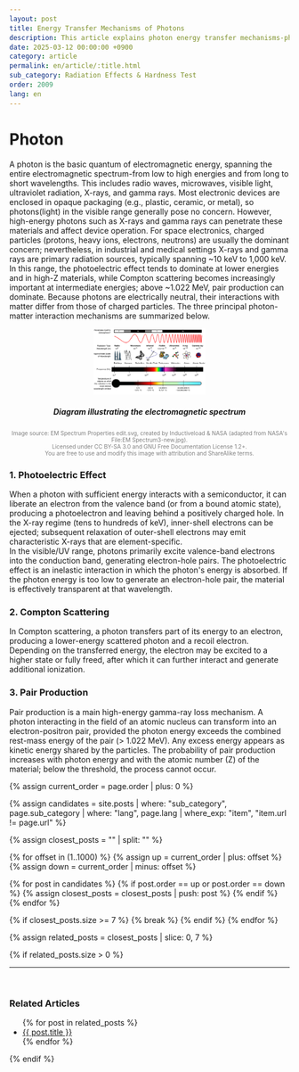 ```yaml
---
layout: post
title: Energy Transfer Mechanisms of Photons
description: This article explains photon energy transfer mechanisms-photoelectric effect, Compton scattering, and pair production-and their physical impact on semiconductors. It also discusses high-energy photon interactions and the electromagnetic spectrum.
date: 2025-03-12 00:00:00 +0900
category: article
permalink: en/article/:title.html
sub_category: Radiation Effects & Hardness Test
order: 2009
lang: en
---
```


# Photon

A photon is the basic quantum of electromagnetic energy, spanning the entire electromagnetic spectrum-from low to high energies and from long to short wavelengths. This includes radio waves, microwaves, visible light, ultraviolet radiation, X-rays, and gamma rays.
Most electronic devices are enclosed in opaque packaging (e.g., plastic, ceramic, or metal), so photons(light) in the visible range generally pose no concern. However, high-energy photons such as X-rays and gamma rays can penetrate these materials and affect device operation.
For space electronics, charged particles (protons, heavy ions, electrons, neutrons) are usually the dominant concern; nevertheless, in industrial and medical settings X-rays and gamma rays are primary radiation sources, typically spanning ~10 keV to 1,000 keV. 
In this range, the photoelectric effect tends to dominate at lower energies and in high-Z materials, while Compton scattering becomes increasingly important at intermediate energies; above ~1.022 MeV, pair production can dominate.
Because photons are electrically neutral, their interactions with matter differ from those of charged particles. The three principal photon-matter interaction mechanisms are summarized below.

<p align="center"> 
  <img src="/assets/Articles/선스펙트럼.webp" alt="Diagram illustrating the electromagnetic spectrum" style="width: 40%;">
</p>

<div align="center">
<h5>Diagram illustrating the electromagnetic spectrum</h5>
</div>
<div align="center" style="font-size: 10px; color: gray;">
  Image source: EM Spectrum Properties edit.svg, created by Inductiveload & NASA (adapted from NASA's File:EM Spectrum3-new.jpg).<br>
  Licensed under CC BY-SA 3.0 and GNU Free Documentation License 1.2+.<br>
  You are free to use and modify this image with attribution and ShareAlike terms.
</div>

### 1. Photoelectric Effect

When a photon with sufficient energy interacts with a semiconductor, it can liberate an electron from the valence band (or from a bound atomic state), producing a photoelectron and leaving behind a positively charged hole.
In the X-ray regime (tens to hundreds of keV), inner-shell electrons can be ejected; subsequent relaxation of outer-shell electrons may emit characteristic X-rays that are element-specific. <br>
In the visible/UV range, photons primarily excite valence-band electrons into the conduction band, generating electron-hole pairs.
The photoelectric effect is an inelastic interaction in which the photon's energy is absorbed. If the photon energy is too low to generate an electron-hole pair, the material is effectively transparent at that wavelength.

### 2. Compton Scattering

In Compton scattering, a photon transfers part of its energy to an electron, producing a lower-energy scattered photon and a recoil electron. Depending on the transferred energy, the electron may be excited to a higher state or fully freed, after which it can further interact and generate additional ionization.

### 3. Pair Production

Pair production is a main high-energy gamma-ray loss mechanism. A photon interacting in the field of an atomic nucleus can transform into an electron-positron pair, provided the photon energy exceeds the combined rest-mass energy of the pair (> 1.022 MeV). Any excess energy appears as kinetic energy shared by the particles.
The probability of pair production increases with photon energy and with the atomic number (Z) of the material; below the threshold, the process cannot occur.


<!-- 관련 글 자동화 -->
{% assign current_order = page.order | plus: 0 %}

{% assign candidates = site.posts 
  | where: "sub_category", page.sub_category 
  | where: "lang", page.lang 
  | where_exp: "item", "item.url != page.url" 
%}

{% assign closest_posts = "" | split: "" %}

{% for offset in (1..1000) %}
  {% assign up = current_order | plus: offset %}
  {% assign down = current_order | minus: offset %}

  {% for post in candidates %}
    {% if post.order == up or post.order == down %}
      {% assign closest_posts = closest_posts | push: post %}
    {% endif %}
  {% endfor %}

  {% if closest_posts.size >= 7 %}
    {% break %}
  {% endif %}
{% endfor %}

{% assign related_posts = closest_posts | slice: 0, 7 %}

{% if related_posts.size > 0 %}
  <hr>
  <br>
  <h3>Related Articles</h3>
  <ul>
    {% for post in related_posts %}
      <li><a href="{{ post.url }}">{{ post.title }}</a></li>
    {% endfor %}
  </ul>
{% endif %}
